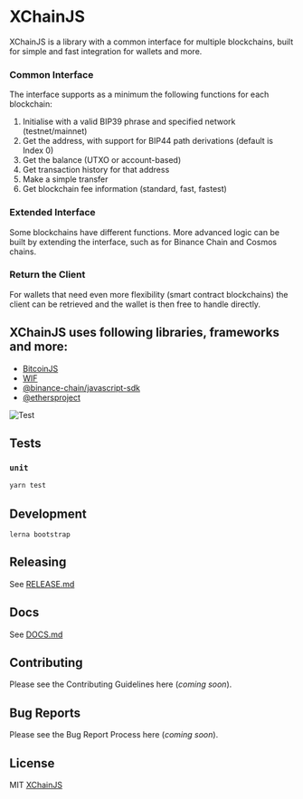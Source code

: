 # XChainJS

XChainJS is a library with a common interface for multiple blockchains, built for simple and fast integration for wallets and more. 

### Common Interface
The interface supports as a minimum the following functions for each blockchain:

1) Initialise with a valid BIP39 phrase and specified network (testnet/mainnet)
2) Get the address, with support for BIP44 path derivations (default is Index 0)
3) Get the balance (UTXO or account-based)
4) Get transaction history for that address
5) Make a simple transfer
6) Get blockchain fee information (standard, fast, fastest)

### Extended Interface

Some blockchains have different functions. More advanced logic can be built by extending the interface, such as for Binance Chain and Cosmos chains. 

### Return the Client

For wallets that need even more flexibility (smart contract blockchains) the client can be retrieved and the wallet is then free to handle directly. 

## XChainJS uses following libraries, frameworks and more:

- [BitcoinJS](https://github.com/bitcoinjs/bitcoinjs-lib)
- [WIF](https://github.com/bitcoinjs/wif)
- [@binance-chain/javascript-sdk](https://github.com/binance-chain/javascript-sdk)
- [@ethersproject](https://github.com/ethers-io/ethers.js)

![Test](https://github.com/thorchain/asgardex-electron/workflows/Test/badge.svg)

## Tests

### `unit`

```bash
yarn test
```

## Development

`lerna bootstrap`


## Releasing

See [RELEASE.md](./RELEASE.md)

## Docs

See [DOCS.md](./DOCS.md)

## Contributing

Please see the Contributing Guidelines here (_coming soon_).

## Bug Reports

Please see the Bug Report Process here (_coming soon_).

## License

MIT [XChainJS](https://github.com/xchainjs)
